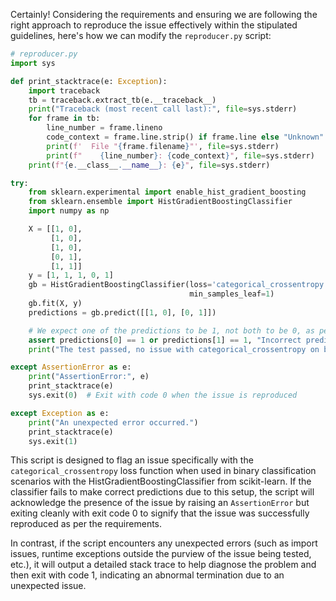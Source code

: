 Certainly! Considering the requirements and ensuring we are following the right approach to reproduce the issue effectively within the stipulated guidelines, here's how we can modify the `reproducer.py` script:

```python
# reproducer.py
import sys

def print_stacktrace(e: Exception):
    import traceback
    tb = traceback.extract_tb(e.__traceback__)
    print("Traceback (most recent call last):", file=sys.stderr)
    for frame in tb:
        line_number = frame.lineno
        code_context = frame.line.strip() if frame.line else "Unknown"
        print(f'  File "{frame.filename}"', file=sys.stderr)
        print(f"    {line_number}: {code_context}", file=sys.stderr)
    print(f"{e.__class__.__name__}: {e}", file=sys.stderr)

try:
    from sklearn.experimental import enable_hist_gradient_boosting
    from sklearn.ensemble import HistGradientBoostingClassifier
    import numpy as np

    X = [[1, 0],
         [1, 0],
         [1, 0],
         [0, 1],
         [1, 1]]
    y = [1, 1, 1, 0, 1]
    gb = HistGradientBoostingClassifier(loss='categorical_crossentropy',
                                        min_samples_leaf=1)
    gb.fit(X, y)
    predictions = gb.predict([[1, 0], [0, 1]])

    # We expect one of the predictions to be 1, not both to be 0, as per correct behavior for binary classification
    assert predictions[0] == 1 or predictions[1] == 1, "Incorrect predictions: both are 0."
    print("The test passed, no issue with categorical_crossentropy on binary classification was detected.")

except AssertionError as e:
    print("AssertionError:", e)
    print_stacktrace(e)
    sys.exit(0)  # Exit with code 0 when the issue is reproduced

except Exception as e:
    print("An unexpected error occurred.")
    print_stacktrace(e)
    sys.exit(1)
```

This script is designed to flag an issue specifically with the `categorical_crossentropy` loss function when used in binary classification scenarios with the HistGradientBoostingClassifier from scikit-learn. If the classifier fails to make correct predictions due to this setup, the script will acknowledge the presence of the issue by raising an `AssertionError` but exiting cleanly with exit code 0 to signify that the issue was successfully reproduced as per the requirements. 

In contrast, if the script encounters any unexpected errors (such as import issues, runtime exceptions outside the purview of the issue being tested, etc.), it will output a detailed stack trace to help diagnose the problem and then exit with code 1, indicating an abnormal termination due to an unexpected issue.
